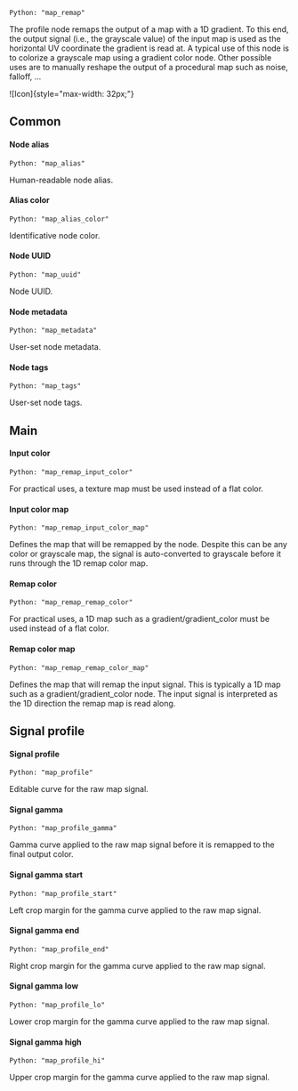 `Python: "map_remap"`

The profile node remaps the output of a map with a 1D gradient. To this end, the output signal (i.e., the grayscale value) of the input map is used as the horizontal UV coordinate the gradient is read at. A typical use of this node is to colorize a grayscale map using a gradient color node. Other possible uses are to manually reshape the output of a procedural map such as noise, falloff, ...

![Icon]{style="max-width: 32px;"}

## Common

#### Node alias
`Python: "map_alias"`

Human-readable node alias.

#### Alias color
`Python: "map_alias_color"`

Identificative node color.

#### Node UUID
`Python: "map_uuid"`

Node UUID.

#### Node metadata
`Python: "map_metadata"`

User-set node metadata.

#### Node tags
`Python: "map_tags"`

User-set node tags.

## Main

#### Input color
`Python: "map_remap_input_color"`

For practical uses, a texture map must be used instead of a flat color.

#### Input color map
`Python: "map_remap_input_color_map"`

Defines the map that will be remapped by the node. Despite this can be any color or grayscale map, the signal is auto-converted to grayscale before it runs through the 1D remap color map.

#### Remap color
`Python: "map_remap_remap_color"`

For practical uses, a 1D map such as a gradient/gradient_color must be used instead of a flat color.

#### Remap color map
`Python: "map_remap_remap_color_map"`

Defines the map that will remap the input signal. This is typically a 1D map such as a gradient/gradient_color node. The input signal is interpreted as the 1D direction the remap map is read along.

## Signal profile

#### Signal profile
`Python: "map_profile"`

Editable curve for the raw map signal.

#### Signal gamma
`Python: "map_profile_gamma"`

Gamma curve applied to the raw map signal before it is remapped to the final output color.

#### Signal gamma start
`Python: "map_profile_start"`

Left crop margin for the gamma curve applied to the raw map signal.

#### Signal gamma end
`Python: "map_profile_end"`

Right crop margin for the gamma curve applied to the raw map signal.

#### Signal gamma low
`Python: "map_profile_lo"`

Lower crop margin for the gamma curve applied to the raw map signal.

#### Signal gamma high
`Python: "map_profile_hi"`

Upper crop margin for the gamma curve applied to the raw map signal.

